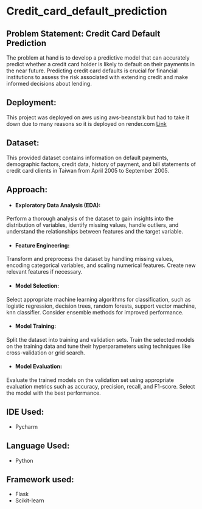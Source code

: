 # Credit_card_default_prediction


## Problem Statement: Credit Card Default Prediction

The problem at hand is to develop a predictive model that can accurately predict whether a credit card holder is likely to default on their payments in the near future. Predicting credit card defaults is crucial for financial institutions to assess the risk associated with extending credit and make informed decisions about lending.

## Deployment:
This project was deployed on aws using aws-beanstalk but had to take it down due to many reasons so it is deployed on render.com
[Link](https://credit-default-prediction.onrender.com)

## Dataset: 

This provided dataset contains information on default payments, demographic factors, credit data, history of payment, and bill statements of credit card clients in Taiwan from April 2005 to September 2005.


## Approach:

- #### Exploratory Data Analysis (EDA):
 Perform a thorough analysis of the dataset to gain insights into the distribution of variables, identify missing values, handle outliers, and understand the relationships between features and the target variable.

- #### Feature Engineering: 
Transform and preprocess the dataset by handling missing values, encoding categorical variables, and scaling numerical features. Create new relevant features if necessary.

- #### Model Selection: 
Select appropriate machine learning algorithms for classification, such as logistic regression, decision trees, random forests, support vector machine, knn classifier. Consider ensemble methods for improved performance.

- #### Model Training: 
Split the dataset into training and validation sets. Train the selected models on the training data and tune their hyperparameters using techniques like cross-validation or grid search.

- #### Model Evaluation: 
Evaluate the trained models on the validation set using appropriate evaluation metrics such as accuracy, precision, recall, and F1-score. Select the model with the best performance.


## IDE Used:
- Pycharm

## Language Used:
- Python

## Framework used:
- Flask
- Scikit-learn
